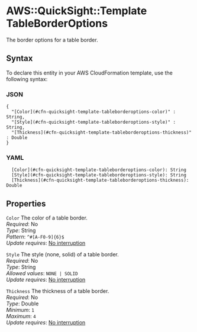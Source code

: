 # AWS::QuickSight::Template TableBorderOptions<a name="aws-properties-quicksight-template-tableborderoptions"></a>

The border options for a table border\.

## Syntax<a name="aws-properties-quicksight-template-tableborderoptions-syntax"></a>

To declare this entity in your AWS CloudFormation template, use the following syntax:

### JSON<a name="aws-properties-quicksight-template-tableborderoptions-syntax.json"></a>

```
{
  "[Color](#cfn-quicksight-template-tableborderoptions-color)" : String,
  "[Style](#cfn-quicksight-template-tableborderoptions-style)" : String,
  "[Thickness](#cfn-quicksight-template-tableborderoptions-thickness)" : Double
}
```

### YAML<a name="aws-properties-quicksight-template-tableborderoptions-syntax.yaml"></a>

```
  [Color](#cfn-quicksight-template-tableborderoptions-color): String
  [Style](#cfn-quicksight-template-tableborderoptions-style): String
  [Thickness](#cfn-quicksight-template-tableborderoptions-thickness): Double
```

## Properties<a name="aws-properties-quicksight-template-tableborderoptions-properties"></a>

`Color` <a name="cfn-quicksight-template-tableborderoptions-color"></a>
The color of a table border\.  
_Required_: No  
_Type_: String  
_Pattern_: `^#[A-F0-9]{6}$`  
_Update requires_: [No interruption](https://docs.aws.amazon.com/AWSCloudFormation/latest/UserGuide/using-cfn-updating-stacks-update-behaviors.html#update-no-interrupt)

`Style` <a name="cfn-quicksight-template-tableborderoptions-style"></a>
The style \(none, solid\) of a table border\.  
_Required_: No  
_Type_: String  
_Allowed values_: `NONE | SOLID`  
_Update requires_: [No interruption](https://docs.aws.amazon.com/AWSCloudFormation/latest/UserGuide/using-cfn-updating-stacks-update-behaviors.html#update-no-interrupt)

`Thickness` <a name="cfn-quicksight-template-tableborderoptions-thickness"></a>
The thickness of a table border\.  
_Required_: No  
_Type_: Double  
_Minimum_: `1`  
_Maximum_: `4`  
_Update requires_: [No interruption](https://docs.aws.amazon.com/AWSCloudFormation/latest/UserGuide/using-cfn-updating-stacks-update-behaviors.html#update-no-interrupt)
